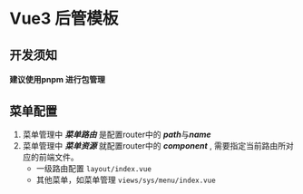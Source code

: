# Vue3 后管模板
## 开发须知
#### 建议使用pnpm 进行包管理

## 菜单配置
1. 菜单管理中 ***菜单路由*** 是配置router中的 ***path***与***name***
2. 菜单管理中 ***菜单资源*** 就配置router中的 ***component*** , 需要指定当前路由所对应的前端文件。
   * 一级路由配置 ``` layout/index.vue ```
   * 其他菜单，如菜单管理 ``` views/sys/menu/index.vue ```